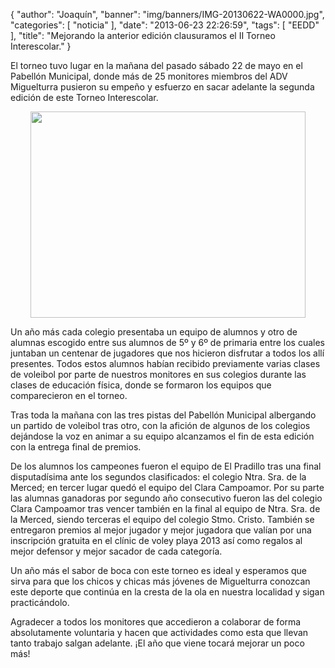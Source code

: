{
  "author": "Joaquín", 
  "banner": "img/banners/IMG-20130622-WA0000.jpg", 
  "categories": [
    "noticia"
  ], 
  "date": "2013-06-23 22:26:59", 
  "tags": [
    "EEDD"
  ], 
  "title": "Mejorando la anterior edición clausuramos el II Torneo Interescolar."
}

El torneo tuvo lugar en la mañana del pasado sábado 22 de mayo en el Pabellón Municipal, donde más de 25 monitores miembros del ADV Miguelturra pusieron su empeño y esfuerzo en sacar adelante la segunda edición de este Torneo Interescolar.

<center>
<img src="http://www.advmiguelturra.org/img/banners/IMG-20130622-WA0000.jpg" height="330" width="440"/> </center>

Un año más cada colegio presentaba un equipo de alumnos y otro de alumnas escogido entre sus alumnos de 5º y 6º de primaria entre los cuales juntaban un centenar de jugadores que nos hicieron disfrutar a todos los allí presentes. Todos estos alumnos habían recibido previamente varias clases de voleibol por parte de nuestros monitores en sus colegios durante las clases de educación física, donde se formaron los equipos que comparecieron en el torneo.

Tras toda la mañana con las tres pistas del Pabellón Municipal albergando un partido de voleibol tras otro, con la afición de algunos de los colegios dejándose la voz en animar a su equipo alcanzamos el fin de esta edición con la entrega final de premios.

De los alumnos los campeones fueron el equipo de El Pradillo tras una final disputadísima ante los segundos clasificados: el colegio Ntra. Sra. de la Merced; en tercer lugar quedó el equipo del Clara Campoamor. Por su parte las alumnas ganadoras por segundo año consecutivo fueron las del colegio Clara Campoamor tras vencer también en la final al equipo de Ntra. Sra. de la Merced, siendo terceras el equipo del colegio Stmo. Cristo. También se entregaron premios al mejor jugador y mejor jugadora que valían por una inscripción gratuita en el clínic de voley playa 2013 así como regalos al mejor defensor y mejor sacador de cada categoría.

Un año más el sabor de boca con este torneo es ideal y esperamos que sirva para que los chicos y chicas más jóvenes de Miguelturra conozcan este deporte que continúa en la cresta de la ola en nuestra localidad y sigan practicándolo.

Agradecer a todos los monitores que accedieron a colaborar de forma absolutamente voluntaria y hacen que actividades como esta que llevan tanto trabajo salgan adelante. ¡El año que viene tocará mejorar un poco más!

